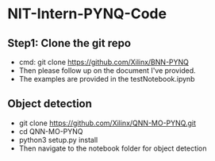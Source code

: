 # NIT-Intern-PYNQ-Code


## Step1: Clone the git repo

* cmd: git clone https://github.com/Xilinx/BNN-PYNQ
* Then please follow up on the document I've provided.
* The examples are provided in the testNotebook.ipynb



## Object detection 

* git clone https://github.com/Xilinx/QNN-MO-PYNQ.git
* cd QNN-MO-PYNQ
* python3 setup.py install
* Then navigate to the notebook folder for object detection



